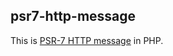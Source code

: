 ## psr7-http-message

This is [PSR-7 HTTP message](https://github.com/php-fig/fig-standards/blob/master/accepted/PSR-7-http-message.md) in PHP.
